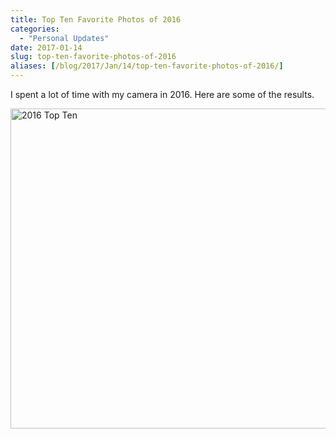 ```yaml
---
title: Top Ten Favorite Photos of 2016
categories:
  - "Personal Updates"
date: 2017-01-14
slug: top-ten-favorite-photos-of-2016
aliases: [/blog/2017/Jan/14/top-ten-favorite-photos-of-2016/]
---
```


I spent a lot of time with my camera in 2016. Here are some of the results.

<a data-flickr-embed="true" data-footer="true"  href="https://www.flickr.com/photos/tdhopper/albums/72157675114780424" title="2016 Top Ten"><img src="https://c1.staticflickr.com/9/8217/29481301912_9a55bb9c99_z.jpg" width="640" height="512" alt="2016 Top Ten"></a><script async src="//embedr.flickr.com/assets/client-code.js" charset="utf-8"></script>
